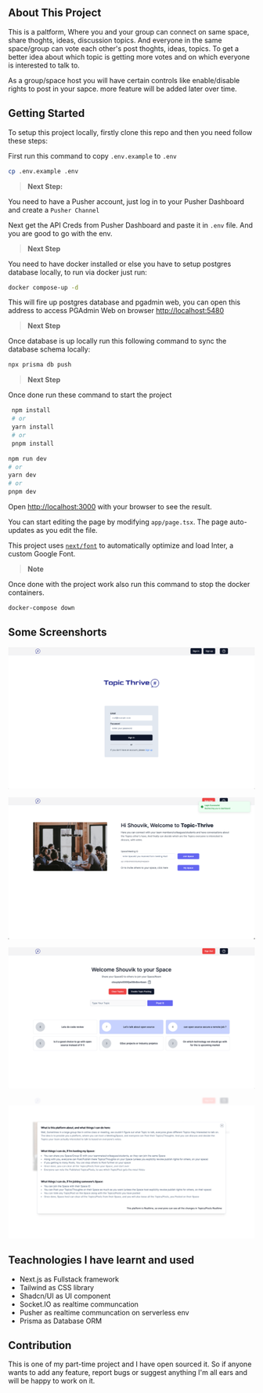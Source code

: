 ## About This Project

This is a paltform, Where you and your group can connect on same space, share thoghts, ideas, discussion topics. And everyone in the same space/group can vote each other's post thoghts, ideas, topics. To get a better idea about which topic is getting more votes and on which everyone is interested to talk to.

As a group/space host you will have certain controls like enable/disable rights to post in your sapce. more feature will be added later over time.

## Getting Started

To setup this project locally, firstly clone this repo and then you need follow these steps:

First run this command to copy `.env.example` to `.env`

```bash
cp .env.example .env
```

> **Next Step:**

You need to have a Pusher account, just log in to your Pusher Dashboard and create a `Pusher Channel`

Next get the API Creds from Pusher Dashboard and paste it in `.env` file. And you are good to go with the env.

> **Next Step**

You need to have docker installed or else you have to setup postgres database locally, to run via docker just run:

```bash
docker compose-up -d
```

This will fire up postgres database and pgadmin web, you can open this address to access PGAdmin Web on browser [http://localhost:5480]()

> **Next Step**

Once database is up locally run this following command to sync the database schema locally:

```bash
npx prisma db push
```

> **Next Step**

Once done run these command to start the project

```bash
 npm install
 # or
 yarn install
 # or
 pnpm install
```

```bash
npm run dev
# or
yarn dev
# or
pnpm dev
```

Open [http://localhost:3000](http://localhost:3000) with your browser to see the result.

You can start editing the page by modifying `app/page.tsx`. The page auto-updates as you edit the file.

This project uses [`next/font`](https://nextjs.org/docs/basic-features/font-optimization) to automatically optimize and load Inter, a custom Google Font.

> **Note**

Once done with the project work also run this command to stop the docker containers.

```bash
docker-compose down
```

## Some Screenshorts

![1699868606664](image/README/1699868606664.png)

![1699868635825](image/README/1699868635825.png)

![1699868647263](image/README/1699868647263.png)

![1699868886915](image/README/1699868886915.png)

## Teachnologies I have learnt and used

- Next.js as Fullstack framework
- Tailwind as CSS library
- Shadcn/UI as UI component
- Socket.IO as realtime communcation
- Pusher as realtime communcation on serverless env
- Prisma as Database ORM

## Contribution

This is one of my part-time project and I have open sourced it. So if anyone wants to add any feature, report bugs or suggest anything I'm all ears and will be happy to work on it.
